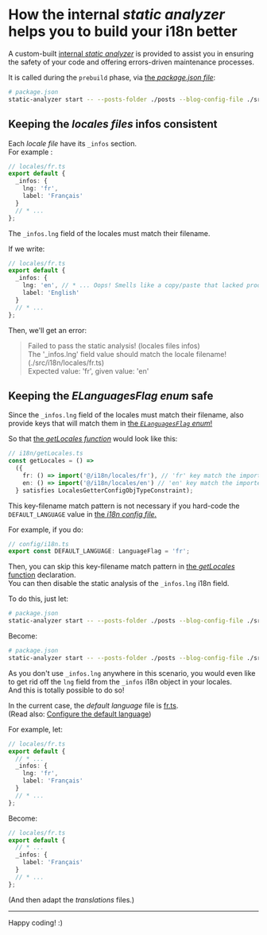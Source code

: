 # How the internal _static analyzer_ helps you to build your i18n better

A custom-built [internal _static analyzer_](/packages/static-analyzer/) is provided to assist you in ensuring the safety of your code and offering
errors-driven maintenance processes.

It is called during the `prebuild` phase, via [the _package.json file_](/package.json):

```bash
# package.json
static-analyzer start -- --posts-folder ./posts --blog-config-file ./src/config/blog.ts --default-i18n-locale ./src/i18n/locales/fr.ts
```

## Keeping the _locales files_ infos consistent

Each _locale file_ have its `_infos` section.  
For example :

```ts
// locales/fr.ts
export default {
  _infos: {
    lng: 'fr',
    label: 'Français'
  }
  // * ...
};
```

The `_infos.lng` field of the locales must match their filename.

If we write:

```ts
// locales/fr.ts
export default {
  _infos: {
    lng: 'en', // * ... Oops! Smells like a copy/paste that lacked proofreading. Don't forget that we are in locales/fr.ts here!
    label: 'English'
  }
  // * ...
};
```

Then, we'll get an error:

> Failed to pass the static analysis! (locales files infos)  
> The '\_infos.lng' field value should match the locale filename! (./src/i18n/locales/fr.ts)  
> Expected value: 'fr', given value: 'en'

## Keeping the _ELanguagesFlag enum_ safe

Since the `_infos.lng` field of the locales must match their filename, also provide keys that will match them in
[the _`ELanguagesFlag` enum_!](/src/config/i18n.ts)

So that [the _getLocales function_](/src/i18n/getLocales.ts) would look like this:

```ts
// i18n/getLocales.ts
const getLocales = () =>
  ({
    fr: () => import('@/i18n/locales/fr'), // 'fr' key match the imported file's name
    en: () => import('@/i18n/locales/en') // 'en' key match the imported file's name
  } satisfies LocalesGetterConfigObjTypeConstraint);
```

This key-filename match pattern is not necessary if you hard-code the `DEFAULT_LANGUAGE` value in [the _i18n config file_.](/src/config/i18n.ts)

For example, if you do:

```ts
// config/i18n.ts
export const DEFAULT_LANGUAGE: LanguageFlag = 'fr';
```

Then, you can skip this key-filename match pattern in [the _getLocales_ function](/src/i18n/getLocales.ts) declaration.  
You can then disable the static analysis of the `_infos.lng` i18n field.

To do this, just let:

```bash
# package.json
static-analyzer start -- --posts-folder ./posts --blog-config-file ./src/config/blog.ts --default-i18n-locale ./src/i18n/locales/fr.ts
```

Become:

```bash
# package.json
static-analyzer start -- --posts-folder ./posts --blog-config-file ./src/config/blog.ts --default-i18n-locale ./src/i18n/locales/fr.ts --skip-locales-infos
```

As you don't use `_infos.lng` anywhere in this scenario, you would even like to get rid off the `lng` field from the `_infos` i18n object in your
locales.  
And this is totally possible to do so!

In the current case, the _default language_ file is [fr.ts](/src/i18n/locales/fr.ts).  
(Read also: [Configure the default language](/doc/i18n/01.configure-default-language.md))

For example, let:

```ts
// locales/fr.ts
export default {
  // * ...
  _infos: {
    lng: 'fr',
    label: 'Français'
  }
  // * ...
};
```

Become:

```ts
// locales/fr.ts
export default {
  // * ...
  _infos: {
    label: 'Français'
  }
  // * ...
};
```

(And then adapt the _translations_ files.)

---

Happy coding! :)
